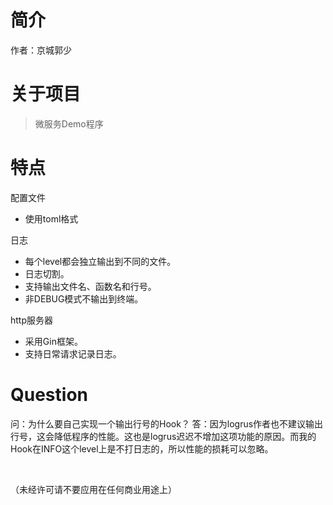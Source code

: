# 简介

作者：京城郭少

# 关于项目

> 微服务Demo程序

# 特点

配置文件

* 使用toml格式

日志

* 每个level都会独立输出到不同的文件。
* 日志切割。
* 支持输出文件名、函数名和行号。
* 非DEBUG模式不输出到终端。

http服务器

* 采用Gin框架。
* 支持日常请求记录日志。

# Question

问：为什么要自己实现一个输出行号的Hook？
答：因为logrus作者也不建议输出行号，这会降低程序的性能。这也是logrus迟迟不增加这项功能的原因。而我的Hook在INFO这个level上是不打日志的，所以性能的损耗可以忽略。


<br>

（未经许可请不要应用在任何商业用途上）